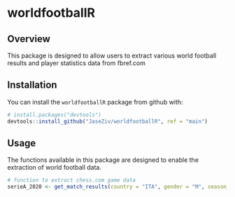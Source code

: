 
<!-- README.md is generated from README.Rmd. Please edit that file -->
worldfootballR
==============

Overview
--------

This package is designed to allow users to extract various world football results and player statistics data from fbref.com

Installation
------------

You can install the `worldfootballR` package from github with:

``` r
# install.packages("devtools")
devtools::install_github("JaseZiv/worldfootballR", ref = "main")
```

Usage
-----

The functions available in this package are designed to enable the extraction of world football data.

``` r
# function to extract chess.com game data
serieA_2020 <- get_match_results(country = "ITA", gender = "M", season_end_year = "2020")
```
